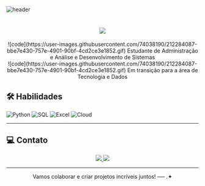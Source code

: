 ![header](https://capsule-render.vercel.app/api?type=waving&height=100&color=D32F2F&section=header)
 
 <h1 align="center">
  <img src="https://readme-typing-svg.herokuapp.com/?font=Righteous&size=35&center=true&vCenter=true&width=500&height=70&duration=5000&lines=Olá!+;+Eu+sou+Giovana+Albuquerque;&color=D32F2F"/>
 
 </h1>

<p align="center">
  ![code](https://user-images.githubusercontent.com/74038190/212284087-bbe7e430-757e-4901-90bf-4cd2ce3e1852.gif) Estudante de Administração e Análise e Desenvolvimento de Sistemas<br>
  ![code](https://user-images.githubusercontent.com/74038190/212284087-bbe7e430-757e-4901-90bf-4cd2ce3e1852.gif) Em transição para a área de Tecnologia e Dados<br>
</p>


## 🛠️ Habilidades

![Python](https://img.shields.io/badge/Python-3776AB?style=for-the-badge&logo=python&logoColor=white)
![SQL](https://img.shields.io/badge/SQL-4479A1?style=for-the-badge&logo=postgresql&logoColor=white)
![Excel](https://img.shields.io/badge/Excel-217346?style=for-the-badge&logo=microsoft-excel&logoColor=white)
![Cloud](https://img.shields.io/badge/Cloud-4285F4?style=for-the-badge&logo=cloud&logoColor=white)

---

## 💻 Contato

<div align="center">
  <a href="https://www.linkedin.com/in/giovana-albuquerque-gomes-67324535a" target="_blank">
    <img src="https://img.shields.io/badge/-LinkedIn-%230077B5?style=for-the-badge&logo=linkedin&logoColor=white" />
  </a>
  <a href="mailto:giovanaalbuqu@gmail.com">
    <img src="https://img.shields.io/badge/Gmail-333333?style=for-the-badge&logo=gmail&logoColor=red" />
  </a>
</div>

---

<p align="center">Vamos colaborar e criar projetos incríveis juntos! ── .✦</p>

